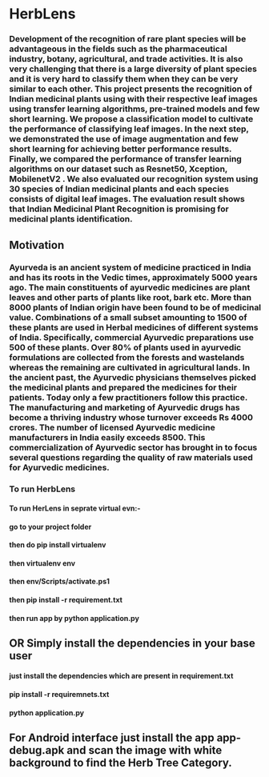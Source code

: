 # HerbLens

### Development of the recognition of rare plant species will be advantageous in the fields such as the pharmaceutical industry, botany, agricultural, and trade activities. It is also very challenging that there is a large diversity of plant species and it is very hard to classify them when they can be very similar to each other. This project presents the recognition of Indian medicinal plants using with their respective leaf images using transfer learning algorithms, pre-trained models and few short learning. We propose a classification model to cultivate the performance of classifying leaf images. In the next step, we demonstrated the use of image augmentation and few short learning for achieving better performance results. Finally, we compared the performance of transfer learning algorithms on our dataset such as Resnet50, Xception, MobilenetV2 . We also evaluated our recognition system using 30 species of Indian medicinal plants and each species consists of digital leaf images. The evaluation result shows that Indian Medicinal Plant Recognition is promising for medicinal plants identification.

## Motivation

### Ayurveda is an ancient system of medicine practiced in India and has its roots in the Vedic times, approximately 5000 years ago. The main constituents of ayurvedic medicines are plant leaves and other parts of plants like root, bark etc. More than 8000 plants of Indian origin have been found to be of medicinal value. Combinations of a small subset amounting to 1500 of these plants are used in Herbal medicines of different systems of India. Specifically, commercial Ayurvedic preparations use 500 of these plants. Over 80% of plants used in ayurvedic formulations are collected from the forests and wastelands whereas the remaining are cultivated in agricultural lands. In the ancient past, the Ayurvedic physicians themselves picked the medicinal plants and prepared the medicines for their patients. Today only a few practitioners follow this practice. The manufacturing and marketing of Ayurvedic drugs has become a thriving industry whose turnover exceeds Rs 4000 crores. The number of licensed Ayurvedic medicine manufacturers in India easily exceeds 8500. This commercialization of Ayurvedic sector has brought in to focus several questions regarding the quality of raw materials used for Ayurvedic medicines.

### To run HerbLens

#### To run HerLens in seprate virtual evn:-
#### go to your project folder
#### then do pip install virtualenv
#### then virtualenv env
#### then env/Scripts/activate.ps1
#### then pip install -r requirement.txt
#### then run app by python application.py

## OR Simply install the dependencies in your base user

#### just install the dependencies which are present in requirement.txt
#### pip install -r requiremnets.txt
#### python application.py


## For Android interface just install the app app-debug.apk and scan the image with white background to find the Herb Tree Category.

